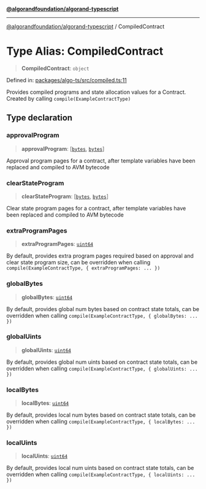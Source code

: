 [**@algorandfoundation/algorand-typescript**](../README.md)

***

[@algorandfoundation/algorand-typescript](../README.md) / CompiledContract

# Type Alias: CompiledContract

> **CompiledContract**: `object`

Defined in: [packages/algo-ts/src/compiled.ts:11](https://github.com/algorandfoundation/puya-ts/blob/5bdb536fcbeffa6fe079b274d09cae785c8fb7b7/packages/algo-ts/src/compiled.ts#L11)

Provides compiled programs and state allocation values for a Contract. Created by calling `compile(ExampleContractType)`

## Type declaration

### approvalProgram

> **approvalProgram**: \[[`bytes`](bytes.md), [`bytes`](bytes.md)\]

Approval program pages for a contract, after template variables have been replaced and compiled to AVM bytecode

### clearStateProgram

> **clearStateProgram**: \[[`bytes`](bytes.md), [`bytes`](bytes.md)\]

Clear state program pages for a contract, after template variables have been replaced and compiled to AVM bytecode

### extraProgramPages

> **extraProgramPages**: [`uint64`](uint64.md)

By default, provides extra program pages required based on approval and clear state program size, can be overridden when calling `compile(ExampleContractType, { extraProgramPages: ... })`

### globalBytes

> **globalBytes**: [`uint64`](uint64.md)

By default, provides global num bytes based on contract state totals, can be overridden when calling `compile(ExampleContractType, { globalBytes: ... })`

### globalUints

> **globalUints**: [`uint64`](uint64.md)

By default, provides global num uints based on contract state totals, can be overridden when calling `compile(ExampleContractType, { globalUints: ... })`

### localBytes

> **localBytes**: [`uint64`](uint64.md)

By default, provides local num bytes based on contract state totals, can be overridden  when calling `compile(ExampleContractType, { localBytes: ... })`

### localUints

> **localUints**: [`uint64`](uint64.md)

By default, provides local num uints based on contract state totals, can be overridden when calling `compile(ExampleContractType, { localUints: ... })`
